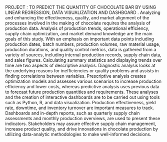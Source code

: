 PROJECT : TO PREDICT THE QUANTITY OF CHOCOLATE BAR BY USING LINEAR REGRESSION, DATA VISUALIZATION AND DASHBOARD .
Analyzing and enhancing the effectiveness, quality, and market alignment of the processes involved in the making of chocolate requires the analysis of production data. Analysis of production trends, operational efficiency, supply chain optimization, and market demand knowledge are the main goals of this study. With an emphasis on important data points including production dates, batch numbers, production volumes, raw material usage, production durations, and quality control metrics, data is gathered from a variety of sources, including internal production records, supply chain data, and sales figures.
Calculating summary statistics and displaying trends over time are two aspects of descriptive analysis. Diagnostic analysis looks at the underlying reasons for inefficiencies or quality problems and assists in finding correlations between variables. Prescriptive analysis creates optimization models and assesses various scenarios to increase production efficiency and lower costs, whereas predictive analysis uses previous data to forecast future production quantities and requirements. These analyses and the creation of interactive dashboards are to be carried out using tools such as Python, R, and data visualization.
Production effectiveness, yield rate, downtime, and inventory turnover are important measures to track. Dashboards and in-depth reports, such as quarterly supply chain assessments and monthly production overviews, are used to present these indicators. Stakeholders may assure effective supply chain management, increase product quality, and drive innovations in chocolate production by utilizing data-analytic methodologies to make well-informed decisions.
